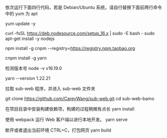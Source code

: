 
依次运行下面四行代码，若是 Debian/Ubuntu 系统，请自行替换下面前两行命令中的 yum 为 apt

yum update -y

curl -fsSL https://deb.nodesource.com/setup_16.x | 
sudo -E bash -
sudo apt-get install -y nodejs

npm install -g cnpm --registry=https://registry.npm.taobao.org

cnpm install -g yarn


检测版本号
node -v
v16.19.0

yarn --version
1.22.21


拉取 sub-web 程序，并进入 sub-web 文件夹

git clone https://github.com/CareyWang/sub-web.git
cd sub-web-bamo


在项目目录中安装构建依赖项，构建的过程稍微有点长
yarn install

使用 webpack 运行 Web 客户端以进行本地开发。
yarn serve

断开或者退出当前环境 CTRL+C，打包网页
yarn build
